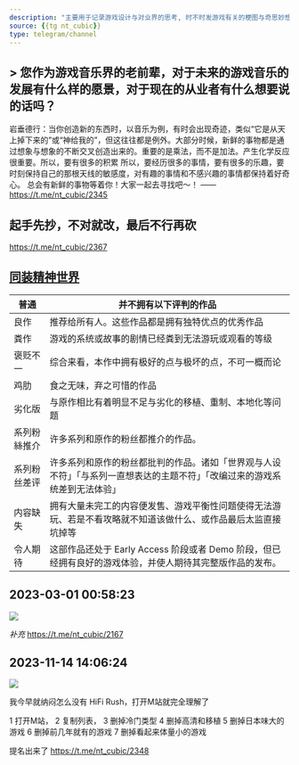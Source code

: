 ```yaml
---
description: "主要用于记录游戏设计与对业界的思考, 时不时发游戏有关的梗图与奇思妙想" 
source: {{tg nt_cubic}}
type: telegram/channel
---
```


## > 您作为游戏音乐界的老前辈，对于未来的游戏音乐的发展有什么样的愿景，对于现在的从业者有什么想要说的话吗？
岩垂德行：当你创造新的东西时，以音乐为例，有时会出现奇迹，类似“它是从天上掉下来的”或“神给我的”，但这往往都是例外。大部分时候，新鲜的事物都是通过想象与想象的不断交叉创造出来的。重要的是乘法，而不是加法。产生化学反应很重要。所以，要有很多的积累
所以，要经历很多的事情，要有很多的乐趣，要时刻保持自己的那根天线的敏感度，对有趣的事情和不感兴趣的事情都保持着好奇心。
总会有新鲜的事物等着你！大家一起去寻找吧～！
—— https://t.me/nt_cubic/2345


## 起手先抄，不对就改，最后不行再砍
https://t.me/nt_cubic/2367

## [同装精神世界](https://www.notion.so/ntcubic/341d7fcc0cd2434487361d998bc6f1f2)

| 普通| 并不拥有以下评判的作品  |
|--------------|----------------------------------------------------------------------------------------------------------------------------|
| 良作| 推荐给所有人。这些作品都是拥有独特优点的优秀作品|
| 粪作| 游戏的系统或故事的剧情已经粪到无法游玩或观看的等级 |
| 褒贬不一  | 综合来看，本作中拥有极好的点与极坏的点，不可一概而论  |
| 鸡肋| 食之无味，弃之可惜的作品|
| 劣化版 | 与原作相比有着明显不足与劣化的移植、重制、本地化等问题|
| 系列粉絲推介 | 许多系列和原作的粉丝都推介的作品。  |
| 系列粉丝差评 | 许多系列和原作的粉丝都批判的作品。诸如「世界观与人设不符」「与系列一直想表达的主题不符」「改编过来的游戏系统差到无法体验」 |
| 内容缺失  | 拥有大量未完工的内容便发售、游戏平衡性问题使得无法游玩、若是不看攻略就不知道该做什么、或作品最后太监直接坑掉等 |
| 令人期待  | 这部作品还处于 Early Access 阶段或者 Demo 阶段，但已经拥有良好的游戏体验，并使人期待其完整版作品的发布。 |



## 2023-03-01 00:58:23

![](assets/nt_cubic/20250319_115503_200943.jpg) 

*补充*
https://t.me/nt_cubic/2167

## 2023-11-14 14:06:24

![](assets/nt_cubic/20250319_115514_464613.jpg) 

我今早就纳闷怎么没有 HiFi Rush，打开M站就完全理解了

1 打开M站，
2 复制列表，
3 删掉冷门类型
4 删掉高清和移植
5 删掉日本味大的游戏
6 删掉前几年就有的游戏
7 删掉看起来体量小的游戏

提名出来了
https://t.me/nt_cubic/2348
